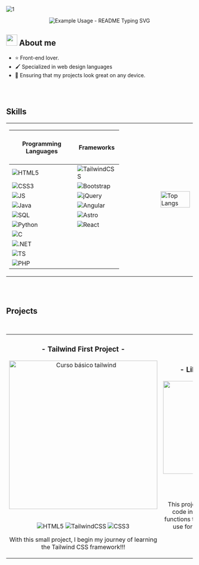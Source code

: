 ![1](https://github.com/pacomariano28/pacomariano28/assets/65359485/7862714a-8612-4ae4-8b9f-0db028325a6b)

<p align="center">
   <img src="https://readme-typing-svg.demolab.com/?lines=Welcome+to+my+github+:D;Hello+world+🌐&font=Fira%20Code&center=true&width=380&height=50&duration=4000&pause=1000" alt="Example Usage - README Typing SVG">
</p>

<!--![2](https://github.com/pacomariano28/pacomariano28/assets/65359485/ca1b6a8c-ba85-42ec-aed4-cb0ee658d306)-->


<h2><img src="https://raw.githubusercontent.com/MartinHeinz/MartinHeinz/master/wave.gif" width="30px"> About me</h2>
<ul>
  <li>⭐ Front-end lover.</li>
  <li>🖌 Specialized in web design languages</li>
  <li>📲 Ensuring that my projects look great on any device.</li>
</ul>

<br><br>

<h2>Skills</h2>
<table align="center">
   <td>
      <table width="100">
        <thead>
          <tr>
            <th><h4>Programming Languages</h4></th>
            <th><h4>Frameworks</h4></th>
          </tr>
        </thead>
        <tbody>
          <tr>
              <td><img src="https://img.shields.io/badge/html5-%23E34F26.svg?style=for-the-badge&logo=html5&logoColor=white" alt="HTML5"></td>
              <td><img src="https://img.shields.io/badge/tailwindcss-%2338B2AC.svg?style=for-the-badge&logo=tailwind-css&logoColor=white" alt="TailwindCSS"></td>  
          </tr>
          <tr>
              <td><img src="https://img.shields.io/badge/css3-%231572B6.svg?style=for-the-badge&logo=css3&logoColor=white" alt="CSS3"></td>
              <td><img src="https://img.shields.io/badge/bootstrap-%238511FA.svg?style=for-the-badge&logo=bootstrap&logoColor=white" alt="Bootstrap"></td>  
          </tr>
          <tr>
              <td><img src="https://img.shields.io/badge/javascript-%23323330.svg?style=for-the-badge&logo=javascript&logoColor=%23F7DF1E" alt="JS"></td>
              <td><img src="https://img.shields.io/badge/jquery-%230769AD.svg?style=for-the-badge&logo=jquery&logoColor=white" alt="jQuery"></td>
          </tr>
          <tr>
              <td><img src="https://img.shields.io/badge/java-%23ED8B00.svg?style=for-the-badge&logo=openjdk&logoColor=white" alt="Java"></td>
              <td><img src="https://img.shields.io/badge/angular-%23DD0031.svg?style=for-the-badge&logo=angular&logoColor=white" alt="Angular"></td>  
          </tr>
          <tr>
              <td><img src="https://img.shields.io/badge/mysql-4479A1.svg?style=for-the-badge&logo=mysql&logoColor=white" alt="SQL"></td>
              <td><img src="https://img.shields.io/badge/astro-%232C2052.svg?style=for-the-badge&logo=astro&logoColor=white" alt="Astro"></td>  
          </tr>
          <tr>
              <td><img src="https://img.shields.io/badge/python-3670A0?style=for-the-badge&logo=python&logoColor=ffdd54" alt="Python"></td>
              <td><img src="https://img.shields.io/badge/react-%2320232a.svg?style=for-the-badge&logo=react&logoColor=%2361DAFB" alt="React"></td>
          </tr>
          <tr>
              <td><img src="https://img.shields.io/badge/c-%2300599C.svg?style=for-the-badge&logo=c&logoColor=white" alt="C"></td>
          </tr>
          <tr>
              <td><img src="https://img.shields.io/badge/.NET-5C2D91?style=for-the-badge&logo=.net&logoColor=white" alt=".NET"></td>
          </tr>
          <tr>
              <td><img src="https://img.shields.io/badge/typescript-%23007ACC.svg?style=for-the-badge&logo=typescript&logoColor=white" alt="TS"></td>
          </tr>
          <tr>
              <td><img src="https://img.shields.io/badge/php-%23777BB4.svg?style=for-the-badge&logo=php&logoColor=white" alt="PHP"></td>
          </tr>
        </tbody>
      </table>
   </td>
   <td></td>
   <td></td>
   <td></td>
   <td></td>
   <td></td>
   <td></td>
   <td>
      <a href="https://github.com/pacomariano28">
          <img src="https://github-readme-stats.vercel.app/api/top-langs/?username=pacomariano28&layout=donut-vertical&theme=midnight-purple" width="100%" alt="Top Langs">
      </a>
   </td>
</table>

<br><br>

<h2>Projects</h2>

<br>

<table align="center">
   <tr>
      <td width="50%">
         <h3 align="center"> - Tailwind First Project - </h3>
         <div align="center">
            <a href="https://github.com/pacomariano28/Primer-proyecto-TailwindCSS" target="_blank"><img src="https://vabadus.es/images/cache/imagen_nodo/images/articulos/64b524021adc5990918944.png" width="400" alt="Curso básico tailwind"></a>
            <br><br>
            <p> 
               <img src="https://img.shields.io/badge/html5-%23E34F26.svg?style=for-the-badge&logo=html5&logoColor=white" alt="HTML5">
               <img src="https://img.shields.io/badge/tailwindcss-%2338B2AC.svg?style=for-the-badge&logo=tailwind-css&logoColor=white" alt="TailwindCSS">
               <img src="https://img.shields.io/badge/css3-%231572B6.svg?style=for-the-badge&logo=css3&logoColor=white" alt="CSS3">
            </p>
            <p>With this small project, I begin my journey of learning the Tailwind CSS framework!!!</p>
         </div>        
      </td>
      <td width="50%">
         <h3 align="center"> - Libft Function - </h3>
         <div align="center">
            <a href="https://github.com/pacomariano28/42_libft_frmarian" target="_blank"><img src="https://yt3.googleusercontent.com/jTHz_JED3LJ-gVTRnhnrqs-2rmqwh39CmcDZmAe2ojbD3_jO-UqHf5moNnM0e8bEVRMAwrWsjw=s900-c-k-c0x00ffffff-no-rj" width="250" height="auto" alt="Libft function"></a>
            <br><br>
            <p> 
               <img src="https://img.shields.io/badge/c-%2300599C.svg?style=for-the-badge&logo=c&logoColor=white" alt="C">
            </p>
            <p>This project aims to make you code in C a library of usual functions that you will be able to use for your next projects.</p>
         </div>        
      </td>
      <td width="50%">
         <h3 align="center"> - Printf Function - </h3>
         <div align="center">
            <a href="https://github.com/pacomariano28/42_printf_frmarian" target="_blank"><img src="https://yt3.googleusercontent.com/jTHz_JED3LJ-gVTRnhnrqs-2rmqwh39CmcDZmAe2ojbD3_jO-UqHf5moNnM0e8bEVRMAwrWsjw=s900-c-k-c0x00ffffff-no-rj" width="250" height="auto" alt="Libft function"></a>
            <br><br>
            <p> 
               <img src="https://img.shields.io/badge/c-%2300599C.svg?style=for-the-badge&logo=c&logoColor=white" alt="C">
            </p>
            <p>The goal of this project is simple: replicate the printf function.</p>
         </div>        
      </td>
   </tr>
</table>



